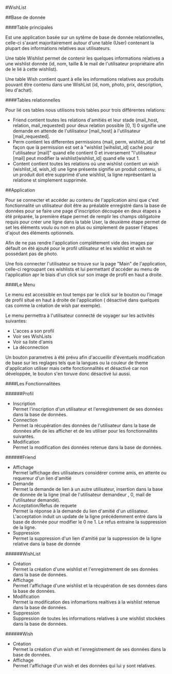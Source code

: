 #WishList

##Base de donnée

####Table principales

Est une application basée sur un sytême de base de donnée relationnelles, celle-ci s'axant majoritairement autour d'une table (User) contenant la plupart des informations relatives aux utilisateurs.

Une table Wishlist permet de contenir les quelques informations relatives a une wishlist donnée (id, nom, taille & le mail de l'utilisateur propriétaire afin de le lié à cette wishlist).

Une table Wish contient quant à elle les informations relatives aux produits pouvant être contenu dans une WishList (id, nom, photo, prix, description, lieu d'achat).

####Tables relationnelles

Pour lié ces tables nous utilisons trois tables pour trois différentes relations:

<ul>
<li>Friend contient toutes les relations d'amitiés et leur stade (mail_host, relation, mail_requested) pour deux relation possible [0, 1] 0 signifie une demande en attende de l'utilisateur [mail_host] à l'utilisateur [mail_requested].</li>
  
<li>Perm contient les differentes permissions (mail, perm, wishlist_id) de tel façon que là permission est set à "wishlist [wihslist_id] caché pour l'utilisateur [mail]" quand elle contient 0 et inversement "l'utilisateur [mail] peut modifier la wishlist[wishlist_id] quand elle vaut 1.</li>
  
<li>Content contient toutes les relations où une wishlist contient un wish (wishlist_id, wish_id) une ligne présente signifie un produit contenu, si un produit doit etre supprimé d'une wishlist, la ligne représentant la relatione st simplement supprimée.</li>
</ul>

##Application

Pour se connecter et accéder au contenu de l'application ainsi que c'est fonctionnalité un utilisateur doit être au préalable enregistré dans la base de données pour se faire une page d'inscription découpée en deux étapes a été préparée, la première étape permet de remplir les champs obligatoire requis pour créer une ligne dans la table User, la deuxième étape permet de set les éléments voulu ou non en plus ou simplement de passer l'étapes d'ajout des éléments optionnels.

Afin de ne pas rendre l'application complétement vide des images par défault on été ajouté pour le profil utilisateur et les wishlist et wish ne possédant pas de photo.

Une fois connecter l'utilisateur se trouve sur la page "Main" de l'application, celle-ci regroupant ces wishlists et lui permettant d'accéder au menu de l'application apr le biais d'un click sur son image de profil en haut a droite.

####Le Menu

Le menu est accessible en tout temps par le click sur le bouton ou l'image de profil situé en haut à droite de l'application ( désactivé dans quelques cas comme la création de wish par exemple).

Le menu permettra à l'utilisateur connecté de voyager sur les activités suivantes:
<ul>
<li>L'acces a son profil</li>
<li>Voir ses WishLists</li>
<li>Voir sa liste d'amis</li>
<li>La déconnection</li>
</ul>

Un bouton parametres à été prévu afin d'accueillir d'éventuels modification de base sur les reglages tels que la langues ou la couleur de theme d'application utiliser mais cette fonctionnalités et désactivé car non développée, le bouton s'en toruve donc désactivé lui aussi.

####Les Fonctionnalitées

######Profil

<ul>
<li>Inscription</li>
Permet l'inscription d'un utilisateur et l'enregistrement de ses données dans la base de données.

<li>Connection</li>
Permet la récupération des données de l'utilisateur dans la base de données afin de les afficher et de les utiliser pour les fonctionnalités suivantes.

<li>Modification</li>
Permet la modification des données retenue dans la base de données.

</ul>

######Friend

<ul>
<li>Affichage</li>
Permet laffichage des utilisateurs considérer comme amis, en attente ou requereur d'un lien d'amitié

<li>Demande</li>
Permet la demande de lien à un autre utilisateur, insertion dans la base de donnée de la ligne (mail de l'utilisateur demandeur , 0, mail de l'utilisateur demandé).

<li>Acceptation/Refus de requete</li>
Permet la réponse à la demande du lien d'amitié d'un utilisateur.
L'acceptation induit un update de la ligne précédemment entré dans la base de donnée pour modifier le 0 ne 1.
Le refus entraine la suppression de la ligne.

<li>Suppression</li>
Permet la suppression d'un lien d'amitié par la suppression de la ligne relative dans la base de donnée

</ul>

######WishList

<ul>
<li>Création</li>
Permet la création d'une wishlist et l'enregistrement de ses données dans la base de données.

<li>Affichage</li>
Permet l'affichage d'une wishlist et la récupération de ses données dans la base de données.

<li>Modification</li>
Permet la modification des infomartions realtives à la wishlist retenue dans la base de données.

<li>Suppression</li>
Suppression de toutes les informations relatives à une wishlist stockées dans la base de données.

</ul>

######Wish

<ul>
<li>Création</li>
Permet la création d'un wish et l'enregistrement de ses données dans la base de données.

<li>Affichage</li>
Permet l'affichage d'un wish et des données qui lui y sont relatives.

</ul>


